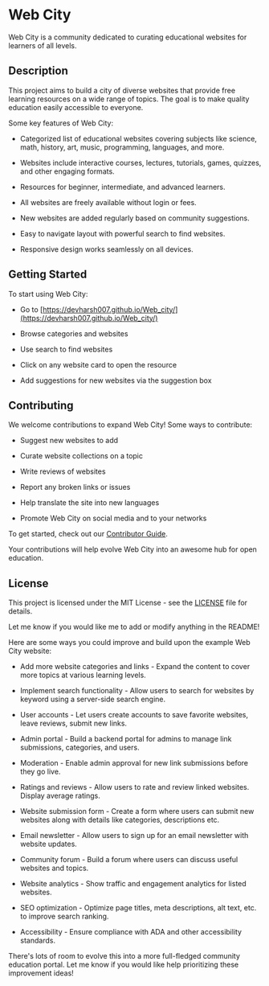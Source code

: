 
# Web City 

Web City is a community dedicated to curating educational websites for learners of all levels.

## Description

This project aims to build a city of diverse websites that provide free learning resources on a wide range of topics. The goal is to make quality education easily accessible to everyone. 

Some key features of Web City:

- Categorized list of educational websites covering subjects like science, math, history, art, music, programming, languages, and more.

- Websites include interactive courses, lectures, tutorials, games, quizzes, and other engaging formats.

- Resources for beginner, intermediate, and advanced learners.

- All websites are freely available without login or fees. 

- New websites are added regularly based on community suggestions.

- Easy to navigate layout with powerful search to find websites.

- Responsive design works seamlessly on all devices.

## Getting Started

To start using Web City:

- Go to [https://devharsh007.github.io/Web_city/](https://devharsh007.github.io/Web_city/)

- Browse categories and websites

- Use search to find websites

- Click on any website card to open the resource 

- Add suggestions for new websites via the suggestion box

## Contributing 

We welcome contributions to expand Web City! Some ways to contribute:

- Suggest new websites to add

- Curate website collections on a topic 

- Write reviews of websites

- Report any broken links or issues

- Help translate the site into new languages

- Promote Web City on social media and to your networks

To get started, check out our [Contributor Guide](contribution-guide.md).

Your contributions will help evolve Web City into an awesome hub for open education.

## License

This project is licensed under the MIT License - see the [LICENSE](LICENSE) file for details.

Let me know if you would like me to add or modify anything in the README!



Here are some ways you could improve and build upon the example Web City website:

- Add more website categories and links - Expand the content to cover more topics at various learning levels.

- Implement search functionality - Allow users to search for websites by keyword using a server-side search engine.

- User accounts - Let users create accounts to save favorite websites, leave reviews, submit new links. 

- Admin portal - Build a backend portal for admins to manage link submissions, categories, and users.

- Moderation - Enable admin approval for new link submissions before they go live.

- Ratings and reviews - Allow users to rate and review linked websites. Display average ratings.

- Website submission form - Create a form where users can submit new websites along with details like categories, descriptions etc.

- Email newsletter - Allow users to sign up for an email newsletter with website updates.

- Community forum - Build a forum where users can discuss useful websites and topics.

- Website analytics - Show traffic and engagement analytics for listed websites.

- SEO optimization - Optimize page titles, meta descriptions, alt text, etc. to improve search ranking.

- Accessibility - Ensure compliance with ADA and other accessibility standards.

There's lots of room to evolve this into a more full-fledged community education portal. Let me know if you would like help prioritizing these improvement ideas!
